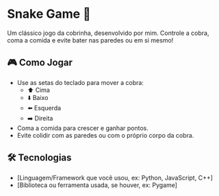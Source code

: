 # Snake Game 🐍

Um clássico jogo da cobrinha, desenvolvido por mim. Controle a cobra, coma a comida e evite bater nas paredes ou em si mesmo!

## 🎮 Como Jogar

- Use as setas do teclado para mover a cobra:
  - ⬆️ Cima
  - ⬇️ Baixo
  - ⬅️ Esquerda
  - ➡️ Direita
- Coma a comida para crescer e ganhar pontos.
- Evite colidir com as paredes ou com o próprio corpo da cobra.

## 🛠️ Tecnologias

- [Linguagem/Framework que você usou, ex: Python, JavaScript, C++]  
- [Biblioteca ou ferramenta usada, se houver, ex: Pygame]
